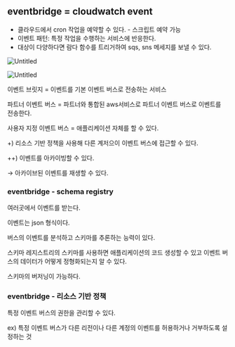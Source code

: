 ## eventbridge = cloudwatch event

- 클라우드에서 cron 작업을 예약할 수 있다. - 스크립트 예약 가능
- 이벤트 패턴: 특정 작업을 수행하는 서비스에 반응한다.
- 대상이 다양하다면 람다 함수를 트리거하여 sqs, sns 메세지를 보낼 수 있다.

![Untitled](https://prod-files-secure.s3.us-west-2.amazonaws.com/0e50c9f9-d6b9-4369-b0d8-a40d14ac1451/e352d508-8a05-4de6-8f12-fa41b3fdd26f/Untitled.png)

![Untitled](https://prod-files-secure.s3.us-west-2.amazonaws.com/0e50c9f9-d6b9-4369-b0d8-a40d14ac1451/f4f914a5-217a-4dc5-a749-2138749bca03/Untitled.png)

이벤트 브릿지 = 이벤트를 기본 이벤트 버스로 전송하는 서비스

파트너 이벤트 버스 = 파트너와 통합된 aws서비스로 파트너 이벤트 버스로 이벤트를 전송한다.

사용자 지정 이벤트 버스 = 애플리케이션 자체를 할 수 있다.

+) 리소스 기반 정책을 사용해 다른 계저으이 이벤트 버스에 접근할 수 있다.

++) 이벤트를 아카이빙할 수 있다.

→ 아카이브된 이벤트를 재생할 수 있다.

### eventbridge - schema registry

여러곳에서 이벤트를 받는다.

이벤트는 json 형식이다.

버스의 이벤트를 분석하고 스키마를 추론하는 능력이 있다.

스키마 레지스트리의 스키마를 사용하면 애플리케이션의 코드 생성할 수 있고 이벤트 버스의 데이터가 어떻게 정형화되는지 알 수 있다.

스키마의 버저닝이 가능하다.

### eventbridge - 리소스 기반 정책

특정 이벤트 버스의 권한을 관리할 수 있다.

ex) 특정 이벤트 버스가 다른 리전이나 다른 계정의 이벤트를 허용하거나 거부하도록 설정하는 것